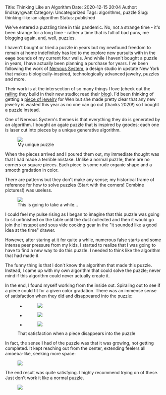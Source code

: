 Title: Thinking Like an Algorithm
Date: 2020-12-15 20:04
Author: lindsayrgwatt
Category: Uncategorized
Tags: algorithms, puzzle
Slug: thinking-like-an-algorithm
Status: published



We've entered a puzzling time in this pandemic. No, not a strange time - it's been strange for a long time - rather a time that is full of bad puns, me blogging again, and, well, puzzles.





I haven't bought or tried a puzzle in years but my newfound freedom to remain at home indefinitely has led to me explore new pursuits with in the ~~cage~~ bounds of my current four walls. And while I haven't bought a puzzle in years, I have actually been planning a purchase for years. I've been following the work of [Nervous System](https://n-e-r-v-o-u-s.com), a design studio in upstate New York that makes biologically-inspired, technologically advanced jewelry, puzzles and more.





Their work is at the intersection of so many things I love (check out the [railing](https://n-e-r-v-o-u-s.com/blog/?p=8753) they build in their new studio; read their [blog](https://n-e-r-v-o-u-s.com/blog/)). I'd been thinking of getting a [piece of jewelry](https://n-e-r-v-o-u-s.com/shop/search_tags.php?search=jewelry) for Wen but she made pretty clear that any new jewelry is wasted this year as no one can go out (thanks 2020!) so I bought a [puzzle](https://n-e-r-v-o-u-s.com/shop/search_tags.php?search=puzzle) instead.





One of Nervous System's themes is that everything they do is generated by an algorithm. I bought an agate puzzle that is inspired by geodes; each one is laser cut into pieces by a unique generative algorithm.





<figure class=" size-large is-style-twentytwentyone-border">
<img src="{static}/images/2020/12/IMG_0907-1024x739.jpeg" class="" /><br />

<figcaption>My unique puzzle</figcaption>
</figure>





When the pieces arrived and I poured them out, my immediate thought was that I had made a terrible mistake. Unlike a normal puzzle, there are no corners or square pieces. Each piece is some rude organic shape and a smooth gradation in color.





There are patterns but they don't make any sense; my historical frame of reference for how to solve puzzles (Start with the corners! Combine pictures!) was useless.





<div class=" is-style-twentytwentyone-image-frame">

<figure class="aligncenter size-large">
<img src="{static}/images/2020/12/IMG_0906-1024x768.jpeg" class="" /><br />

<figcaption>This is going to take a while...</figcaption>
</figure>

</div>





I could feel my pulse rising as I began to imagine that this puzzle was going to sit unfinished on the table until the dust collected and then it would go join the Instapot and sous vide cooking gear in the "it sounded like a good idea at the time" drawer.





However, after staring at it for quite a while, numerous false starts and some intense peer pressure from my kids, I started to realize that I was going to have to find a new way to do this puzzle. I needed to think like the algorithm that had made it.





The funny thing is that I don't know the algorithm that made this puzzle. Instead, I came up with my own algorithm that could solve the puzzle; never mind if this algorithm could never actually create it.





In the end, I found myself working from the inside out. Spiraling out to see if a piece could fit for a given color gradation. There was an immense sense of satisfaction when they did and disappeared into the puzzle:





<figure class=" alignwide columns-3 is-cropped">
<ul>
<li><figure>
<img src="{static}/images/2020/12/IMG_0909-1024x768.jpeg" class="" data-id="4211" data-full-url="{static}/images/2020/12/IMG_0909-scaled.jpeg" data-link="http://lindsayrgwatt.com/blog/?attachment_id=4211" />
</figure></li>
<li><figure>
<img src="{static}/images/2020/12/IMG_0910-1024x768.jpeg" class="" data-id="4210" data-full-url="{static}/images/2020/12/IMG_0910-scaled.jpeg" data-link="http://lindsayrgwatt.com/blog/?attachment_id=4210" />
</figure></li>
<li><figure>
<img src="{static}/images/2020/12/IMG_0911-1024x768.jpeg" class="" data-id="4209" data-full-url="{static}/images/2020/12/IMG_0911-scaled.jpeg" data-link="http://lindsayrgwatt.com/blog/?attachment_id=4209" />
</figure></li>
</ul>
<figcaption>That satisfaction when a piece disappears into the puzzle</figcaption>
</figure>





In fact, the sense I had of the puzzle was that it was growing, not getting completed. It kept reaching out from the center, extending feelers all amoeba-like, seeking more space:





<figure class=" size-large is-style-twentytwentyone-image-frame">
<img src="{static}/images/2020/12/IMG_0908-1024x768.jpeg" class="" />
</figure>





The end result was quite satisfying. I highly recommend trying on of these. Just don't work it like a normal puzzle.





<figure class=" size-large is-style-twentytwentyone-image-frame">
<img src="{static}/images/2020/12/IMG_0916-1024x1024.jpeg" class="" />
</figure>


